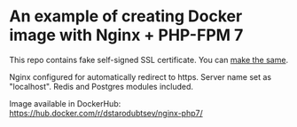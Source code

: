 # An example of creating Docker image with Nginx + PHP-FPM 7

This repo contains fake self-signed SSL certificate. You can [make the same](https://help.ubuntu.com/12.04/serverguide/certificates-and-security.html).

Nginx configured for automatically redirect to https. Server name set as "localhost". Redis and Postgres modules included.

Image available in DockerHub: https://hub.docker.com/r/dstarodubtsev/nginx-php7/
